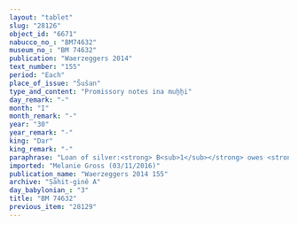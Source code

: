 ```yaml
---
layout: "tablet"
slug: "28126"
object_id: "6671"
nabucco_no_: "BM74632"
museum_no_: "BM 74632"
publication: "Waerzeggers 2014"
text_number: "155"
period: "Each"
place_of_issue: "Šušan"
type_and_content: "Promissory notes ina muẖẖi"
day_remark: "-"
month: "I"
month_remark: "-"
year: "30"
year_remark: "-"
king: "Dar"
king_remark: "-"
paraphrase: "Loan of silver:<strong> B<sub>1</sub></strong> owes <strong>A </strong>1/3 mina of white cut silver (<em>kaspu peṣ&ucirc; nuhhutu</em>) by 1/8 alloy (<em>bitqu</em>) per shekel. <strong>B<sub>1</sub></strong> will pay it on the 15<sup>th</sup> of Ta&scaron;rīt (VII). The debt will bear a monthly interest of 1 shekel of silver per mina (20% p.a.). The 1<sup>st</sup>, 2<sup>nd, </sup>11<sup>th</sup> and 12<sup>th</sup> day of each month of the prebend of the butcher&rsquo;s prebend (<em>isiq ṭābihūti</em>) in Ebabbar, temple of &Scaron;ama&scaron; of Sippar, is placed as a pledge. This is apart from (<em>elat</em>) the promissory note (<em>u&rsquo;iltu</em>) concerning 4 1/3 minas of silver, without interest (<em>qaqqadu</em>), of <strong>A</strong> due from <strong>B<sub>2</sub></strong>, father of <strong>B<sub>1</sub></strong>, for which the gatekeeper&rsquo;s prebend (<em>isiq at&ucirc;ti</em>) of the main gate (<em>abullu</em>) and 0;0.3 kor (18 l) of bread before &Scaron;arrat-Sippar have been placed as a pledge. 6 witnesses and the scribe.<br /> &nbsp;<br /> <strong>A</strong> = Nergal-ahhē-iddin/Marduk-bēl-nap&scaron;āti//&Scaron;ang&ucirc;-&Scaron;ama&scaron;; <strong>B<sub>1</sub></strong> = Bēl-bullissu/Marduk-rēmanni//Ṣāhit-gin&ecirc;; <strong>B<sub>2</sub></strong> = Marduk-rēmanni/Bēl-uballiṭ//Ṣāhit-gin&ecirc;; Scribe = Bēl-ittannu/Nab&ucirc;-zēru-lī&scaron;ir/&Scaron;a-ṭābtī&scaron;u<br /> &nbsp;"
imported: "Melanie Gross (03/11/2016)"
publication_name: "Waerzeggers 2014 155"
archive: "Ṣāhit-ginê A"
day_babylonian_: "3"
title: "BM 74632"
previous_item: "28129"
---
```

